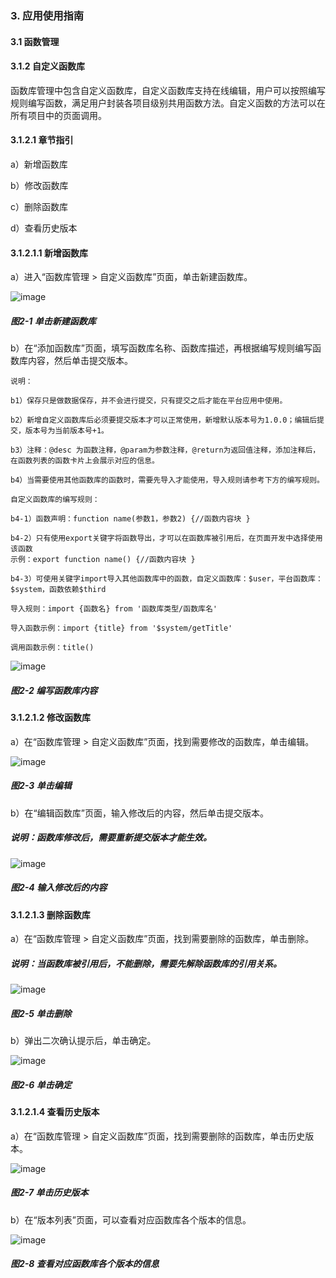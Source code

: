 ### 3. 应用使用指南

#### 3.1 函数管理

#### 3.1.2 自定义函数库

函数库管理中包含自定义函数库，自定义函数库支持在线编辑，用户可以按照编写规则编写函数，满足用户封装各项目级别共用函数方法。自定义函数的方法可以在所有项目中的页面调用。

#### 3.1.2.1 章节指引

a）新增函数库

b）修改函数库

c）删除函数库

d）查看历史版本

#### 3.1.2.1.1 新增函数库

a）进入“函数库管理 > 自定义函数库”页面，单击新建函数库。

![image](https://user-images.githubusercontent.com/79617492/212254782-d6589db5-a893-4e66-884d-39c956c510fb.png)

##### 图2-1 单击新建函数库

b）在“添加函数库”页面，填写函数库名称、函数库描述，再根据编写规则编写函数库内容，然后单击提交版本。

```
说明：

b1）保存只是做数据保存，并不会进行提交，只有提交之后才能在平台应用中使用。

b2）新增自定义函数库后必须要提交版本才可以正常使用，新增默认版本号为1.0.0；编辑后提交，版本号为当前版本号+1。

b3）注释：@desc 为函数注释，@param为参数注释，@return为返回值注释，添加注释后，在函数列表的函数卡片上会展示对应的信息。

b4）当需要使用其他函数库的函数时，需要先导入才能使用，导入规则请参考下方的编写规则。
```

```
自定义函数库的编写规则：

b4-1）函数声明：function name(参数1，参数2) {//函数内容块 }

b4-2）只有使用export关键字将函数导出，才可以在函数库被引用后，在页面开发中选择使用该函数
示例：export function name() {//函数内容块 }

b4-3）可使用关键字import导入其他函数库中的函数，自定义函数库：$user，平台函数库：$system，函数依赖$third

导入规则：import {函数名} from '函数库类型/函数库名'

导入函数示例：import {title} from '$system/getTitle'

调用函数示例：title()
```

![image](https://user-images.githubusercontent.com/79617492/212254806-56bb6590-342e-4b50-a4a0-6d1e7a1c85be.png)

##### 图2-2 编写函数库内容

#### 3.1.2.1.2 修改函数库

a）在“函数库管理 > 自定义函数库”页面，找到需要修改的函数库，单击编辑。

![image](https://user-images.githubusercontent.com/79617492/212254826-fcc4d498-c8b2-42db-8897-c86c24fafd7f.png)

##### 图2-3 单击编辑

b）在“编辑函数库”页面，输入修改后的内容，然后单击提交版本。

##### 说明：函数库修改后，需要重新提交版本才能生效。

![image](https://user-images.githubusercontent.com/79617492/212254846-be78dab3-2d08-4fde-841e-e704dac4d105.png)

##### 图2-4 输入修改后的内容

#### 3.1.2.1.3 删除函数库

a）在“函数库管理 > 自定义函数库”页面，找到需要删除的函数库，单击删除。

##### 说明：当函数库被引用后，不能删除，需要先解除函数库的引用关系。

![image](https://user-images.githubusercontent.com/79617492/212254855-7cea6b03-91e0-40ee-a6e6-0027331f7d1b.png)

##### 图2-5 单击删除

b）弹出二次确认提示后，单击确定。

![image](https://user-images.githubusercontent.com/79617492/212254879-5a19a2f6-08cd-4ebb-8eaa-f9f1b85cf9f7.png)

##### 图2-6 单击确定

#### 3.1.2.1.4 查看历史版本

a）在“函数库管理 > 自定义函数库”页面，找到需要删除的函数库，单击历史版本。

![image](https://user-images.githubusercontent.com/79617492/212254896-a5b9aafa-ce65-4b22-81fb-96d35564d8ce.png)

##### 图2-7 单击历史版本

b）在“版本列表”页面，可以查看对应函数库各个版本的信息。

![image](https://user-images.githubusercontent.com/79617492/212254911-6c794571-34fe-4b23-a43b-62c131bc745d.png)

##### 图2-8 查看对应函数库各个版本的信息
